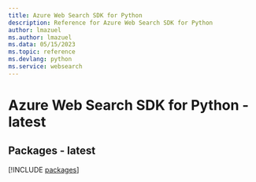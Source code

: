 ```yaml
---
title: Azure Web Search SDK for Python
description: Reference for Azure Web Search SDK for Python
author: lmazuel
ms.author: lmazuel
ms.data: 05/15/2023
ms.topic: reference
ms.devlang: python
ms.service: websearch
---
```

# Azure Web Search SDK for Python - latest
## Packages - latest
[!INCLUDE [packages](web-search-index.md)]